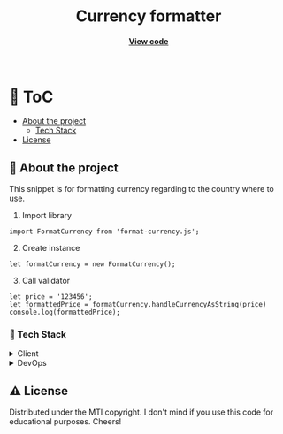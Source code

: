 <div align="center">
  <h1>Currency formatter</h1>
  
  <h4>
    <a href="https://github.com/kotelesroberto/formatcurrency/" title="Code"  target="_blank">View code</a>
  </h4>

</div>

<br />

<!-- Table of Contents -->

# :notebook_with_decorative_cover: ToC

- [About the project](#star2-about-the-project)
  - [Tech Stack](#space_invader-tech-stack)
- [License](#warning-license)

<!-- About the project -->

## :star2: About the project

<p align="left">
This snippet is for formatting currency regarding to the country where to use.</p>

1. Import library

```
import FormatCurrency from 'format-currency.js';
```

2. Create instance

```
let formatCurrency = new FormatCurrency();
```

3. Call validator

```
let price = '123456';
let formattedPrice = formatCurrency.handleCurrencyAsString(price)
console.log(formattedPrice);
```

<!-- TechStack -->

### :space_invader: Tech Stack

<details>
  <summary>Client</summary>
  <ul>
    <li><a href="https://developer.mozilla.org/en-US/docs/Web/JavaScript"  target="_blank">JavaScript ES5</a></li>
  </ul>
</details>

<details>
<summary>DevOps</summary>
  <ul>
    <li><a href="https://github.com/">GitHub</a></li>
  </ul>
</details>

<!-- License -->

## :warning: License

Distributed under the MTI copyright. I don't mind if you use this code for educational purposes. Cheers!
